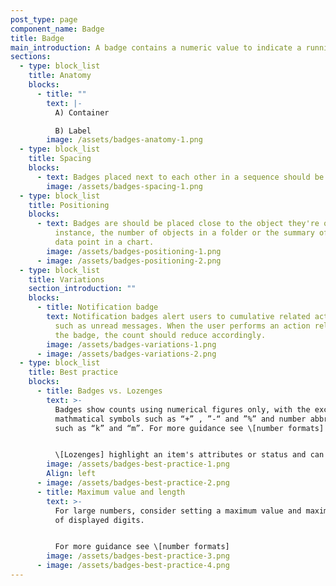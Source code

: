 ```yaml
---
post_type: page
component_name: Badge
title: Badge
main_introduction: A badge contains a numeric value to indicate a running tally
sections:
  - type: block_list
    title: Anatomy
    blocks:
      - title: ""
        text: |-
          A) Container 

          B) Label
        image: /assets/badges-anatomy-1.png
  - type: block_list
    title: Spacing
    blocks:
      - text: Badges placed next to each other in a sequence should be spaced 8px apart.
        image: /assets/badges-spacing-1.png
  - type: block_list
    title: Positioning
    blocks:
      - text: Badges are should be placed close to the object they're quantifying, for
          instance, the number of objects in a folder or the summary of each
          data point in a chart.
        image: /assets/badges-positioning-1.png
      - image: /assets/badges-positioning-2.png
  - type: block_list
    title: Variations
    section_introduction: ""
    blocks:
      - title: Notification badge
        text: Notification badges alert users to cumulative related actionable items,
          such as unread messages. When the user performs an action related to
          the badge, the count should reduce accordingly.
        image: /assets/badges-variations-1.png
      - image: /assets/badges-variations-2.png
  - type: block_list
    title: Best practice
    blocks:
      - title: Badges vs. Lozenges
        text: >-
          Badges show counts using numerical figures only, with the exception of
          mathmatical symbols such as “+” , ”-“ and ”%” and number abbreviations
          such as “k” and “m”. For more guidance see \[number formats]


          \[Lozenges] highlight an item's attributes or status and can use alphanumeric characters.
        image: /assets/badges-best-practice-1.png
        Align: left
      - image: /assets/badges-best-practice-2.png
      - title: Maximum value and length
        text: >-
          For large numbers, consider setting a maximum value and maximum number
          of displayed digits.


          For more guidance see \[number formats]
        image: /assets/badges-best-practice-3.png
      - image: /assets/badges-best-practice-4.png
---
```

